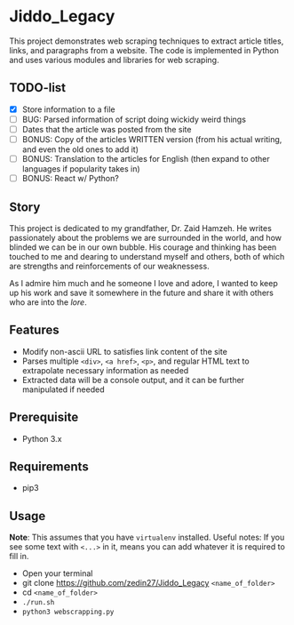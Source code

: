 # Jiddo_Legacy

This project demonstrates web scraping techniques to extract article titles, links, and paragraphs from a website. The code is implemented in Python and uses various modules and libraries for web scraping.

## TODO-list

- [x] Store information to a file
- [ ] BUG: Parsed information of script doing wickidy weird things
- [ ] Dates that the article was posted from the site
- [ ] BONUS: Copy of the articles WRITTEN version (from his actual writing, and even the old ones to add it)
- [ ] BONUS: Translation to the articles for English (then expand to other languages if popularity takes in)
- [ ] BONUS: React w/ Python?

## Story

This project is dedicated to my grandfather, Dr. Zaid Hamzeh. He writes passionately about the problems we are surrounded in the world, and how blinded we can be in our own bubble. His courage and thinking has been touched to me and dearing to understand myself and others, both of which are strengths and reinforcements of our weaknessess.

As I admire him much and he someone I love and adore, I wanted to keep up his work and save it somewhere in the future and share it with others who are into the _lore_.

## Features

- Modify non-ascii URL to satisfies link content of the site
- Parses multiple `<div>`, `<a href>`, `<p>`, and regular HTML text to extrapolate necessary information as needed
- Extracted data will be a console output, and it can be further manipulated if needed

## Prerequisite

- Python 3.x

## Requirements

- pip3

## Usage

**Note**: This assumes that you have `virtualenv` installed.
Useful notes: If you see some text with `<...>` in it, means you can add whatever it is required to fill in.

- Open your terminal
- git clone https://github.com/zedin27/Jiddo_Legacy `<name_of_folder>`
- cd `<name_of_folder>`
- `./run.sh`
- `python3 webscrapping.py`
